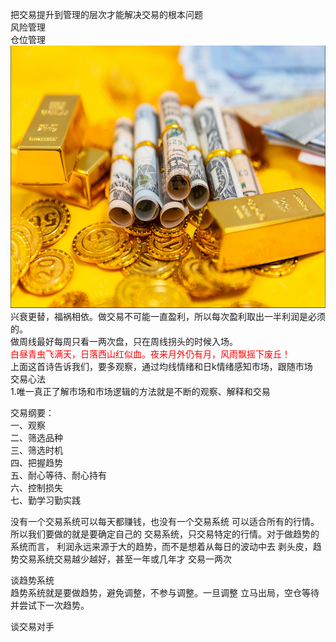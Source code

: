 把交易提升到管理的层次才能解决交易的根本问题  
风险管理  
仓位管理  
<img src="images/gold.PNG" style="height:420px;width:100%;"></img>
兴衰更替，福祸相依。做交易不可能一直盈利，所以每次盈利取出一半利润是必须的。  
做周线最好每周只看一两次盘，只在周线拐头的时候入场。    
<font color="red">白昼青虫飞满天，日落西山红似血。夜来月外仍有月，风雨飘摇下废丘！</font>  
上面这首诗告诉我们，要多观察，通过均线情绪和日k情绪感知市场，跟随市场  
交易心法  
1.唯一真正了解市场和市场逻辑的方法就是不断的观察、解释和交易  

交易纲要：  
一、观察  
二、筛选品种  
三、筛选时机  
四、把握趋势  
五、耐心等待、耐心持有  
六、控制损失  
七、勤学习勤实践  

没有一个交易系统可以每天都赚钱，也没有一个交易系统
可以适合所有的行情。所以我们要做的就是要确定自己的
交易系统，只交易特定的行情。对于做趋势的系统而言，
利润永远来源于大的趋势，而不是想着从每日的波动中去
剥头皮，趋势交易系统交易越少越好，甚至一年或几年才
交易一两次  

谈趋势系统  
趋势系统就是要做趋势，避免调整，不参与调整。一旦调整
立马出局，空仓等待并尝试下一次趋势。  

谈交易对手 
